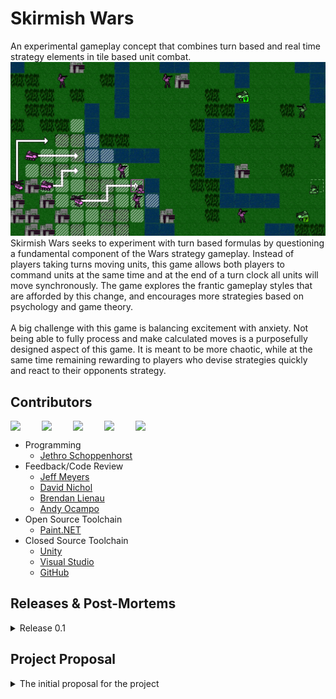 # Skirmish Wars
An experimental gameplay concept that combines turn based and real time strategy elements
in tile based unit combat.
<br>
<img src="https://github.com/IAMColumbia/gp1finalgame-JSchoppe/blob/master/Documentation/Readme%20Images/thumbnail.jpg">
<br>
Skirmish Wars seeks to experiment with turn based formulas by questioning a fundamental
component of the Wars strategy gameplay. Instead of players taking turns moving units,
this game allows both players to command units at the same time and at the end of a turn
clock all units will move synchronously. The game explores the frantic gameplay styles
that are afforded by this change, and encourages more strategies based on psychology and game theory.
<br><br>
A big challenge with this game is balancing excitement with anxiety. Not being able to fully process
and make calculated moves is a purposefully designed aspect of this game. It is meant to be more
chaotic, while at the same time remaining rewarding to players who devise strategies quickly and
react to their opponents strategy.

## Contributors
<div align="center">
  <div style="display: flex;">
    <img src="https://avatars1.githubusercontent.com/u/38409262?s=460&u=f0e7f13731979e49c5f6240ee56c6556bb88a5fa&v=4" width="50px">
    <img src="https://avatars1.githubusercontent.com/u/1069059?s=460&u=d7795dacb9505f51922adc41b66e728f3fa54cd1&v=4" width="50px">
    <img src="https://avatars0.githubusercontent.com/u/44657886?s=460&u=1db6506050691e865b13678cedb08a260a4d4cff&v=4" width="50px">
    <img src="https://avatars0.githubusercontent.com/u/54965702?s=460&u=8ca37de9a002d3f39fa7cadb84fb76363b78ac6b&v=4" width="50px">
    <img src="https://avatars0.githubusercontent.com/u/51983062?s=460&u=9d932597693b910276f21a29d1bfcfc3a93541fc&v=4" width="50px">
  </div>
</div>

 - Programming
   - [Jethro Schoppenhorst](https://github.com/JSchoppe)
 - Feedback/Code Review
   - [Jeff Meyers](https://github.com/dsp56001)
   - [David Nichol](https://github.com/DavidJNichol)
   - [Brendan Lienau](https://github.com/Kobakat)
   - [Andy Ocampo](https://github.com/andyocampo)
 - Open Source Toolchain
   - [Paint.NET](https://github.com/paintdotnet)
 - Closed Source Toolchain
   - [Unity](https://github.com/Unity-Technologies)
   - [Visual Studio](https://visualstudio.microsoft.com)
   - [GitHub](https://github.com/github)

## Releases & Post-Mortems
<details>
<summary>Release 0.1</summary>
 
- scalable terrain with defense
- unit types with scalable damage table
- enemy combat cycle that accounts for unit type and terrain
- player and ai cursors, ability to peek the enemy movements
- basic ai that utilizes damage table
- prototype ui with unit counts, and controls
- pausing mechanism that blocks current gameplay

<details>
<summary>Postmortem</summary>

## Progress Overview
Many of the desired features were realized in this release. The primary lacking
feature from the proposal is a fully fleshed out combat phase. I realized that
during development that there are more edge cases with unit movement that would be
worth addressing (ie what happens when units are within a half unit during movement).
I did not foresee these complexities.

Overall, a decent slice of the codebase is Unity independent. Everything within the core
folder is meant to be, but the phases have yet to be generalized away from MonoBehaviour.
Reusability could be further improved by wrapping more components of the engine. Mathf and
Vectors are a prime example where creating a wrapper could greatly increase mobility.
## UML Analysis
### Combat Units
The combat units have a good foundation in being MonoBehaviour independent, they largely act as state
containers and it could be argued that the movement based methods should be asbtracted away (ie `RefreshMoveOptions()`).
It is questionable whether the tile actor base class is neccasary. I placed this base class in place under the circumstance
than a non-unit tile entity might be added later. The `SpriteChainRenderer` is a class that admittedly contains
a lot of implementation that is engine specific when it doesn't need to be. Although a core class may not be appropriate,
some of the underlying logic would fit much better in a helper class. The same can be said about `TileIndicatorPool`.
<img src="https://github.com/IAMColumbia/gp1finalgame-JSchoppe/blob/master/Documentation/Readme%20Images/release-0.1/combat-unit-uml.jpg">
### Commanders
The commander classes I am pretty happy with, they are fairly easily extended without MonoBehaviour dependence.
The AI behavior is very primitive, this problem itself begs a lot of thought into how complex the AI thought should
be and how computationally expensive it would be under scaling map sizes.
As a side note; all cases of classes postfixed by `Instance` are constructors implemented using Unity scene instances.
<img src="https://github.com/IAMColumbia/gp1finalgame-JSchoppe/blob/master/Documentation/Readme%20Images/release-0.1/commander-uml.jpg">
#### Commander Panels
The commander panel is a UI element that was implemented very late in the project cycle. The improvements here are obvious;
abstract away from MonoBehaviour and implement their accessibility through `IDesignerParser`.
<img src="https://github.com/IAMColumbia/gp1finalgame-JSchoppe/blob/master/Documentation/Readme%20Images/release-0.1/commander-panel-uml.jpg">
### Cursors
While cursors are typically very simple, for this game I wanted player to be able to see each others moves during playtime.
This was achieved through the cursor controller and it's Unity renderer. I think this is maybe one of the best examples of engine
independency and how more of the project should be modeled. All of the cursor controller functionality, including visual state, is
on the core level. Unity only handles the movement of the sprite object and applying the changes in visual state. Although notably
the use of events is perhaps not the best solution, given that there is only one intended listener it may be better to use delegates
directly in this pattern.
<img src="https://github.com/IAMColumbia/gp1finalgame-JSchoppe/blob/master/Documentation/Readme%20Images/release-0.1/cursor-uml.jpg">
</details>

</details>

## Project Proposal
<details>
<summary>The initial proposal for the project</summary>
 
Genre: 2D Tile-based Stategy

Skirmish Wars is an experimental gameplay concept that seeks to challenge some
fundamental formula components in tile based combat games such as Advance Wars
and, more recently, WarGroove.

<img src="http://michibiku.com/wp-content/uploads/2016/05/superfamicomwars-800x445.jpg" width="30%">
<img src="https://cdn.gamer-network.net/2019/articles/2019-01-30-13-04/-1548853494549.jpg" width="30%">

## Experimentation
One of the noticeable shortcomings of the archetype is the exponential increase in play time as you get
into the late game with many units. This concept will attempt to solve this issue in a similar way that
Speed Chess seeks to solve the slow lategame of chess. This project will experiment with the formula in
the following ways (included are my hypotheses for how this will effect gameplay):
 - Fixed time limit for turns
   - Prevents late game fatigue when there are large unit counts
   - Makes it easier for lead trades due top harder time management for leading player
 - All players plan their turn concurrently and can see other player's plans
   - Strategies will be more reactive, rather than focused on long term setups
   - Will introduce more strategies based on psychology and game theory
 - All enemies move concurrently
   - Eliminates the turn order advantage
   - Prevents enemy range standoffs since there is not first strike advantage
   - Players will have to choose what to pay attention to during combat phase

The following diagram further demonstrates the key change in gameplay over time. The traditional formula
is shown on top with the proposed concurrent model below.

<img src="https://github.com/IAMColumbia/gp1finalgame-JSchoppe/blob/master/Documentation/Readme Images/turn-order.jpg" width="80%">

### Not Implemented
The archetype I am targeting has many complex systems. Due to the time constraints of this project some of
the key elements that persist in the archetype will not be implemented in the concept:
 - Creating units and expenditure of currency
 - Capturing factories and cities
 - Largely varied unit types
 - Ranged units
## Initial Concept Plan
This plan details the goals to be achieved over a four week cycle. The following UML diagrams show the
general program flow for the gameplay. Red regions show where un-implemented features would go tentatively.
<img src="https://github.com/IAMColumbia/gp1finalgame-JSchoppe/blob/master/Documentation/Readme Images/top-level-loop.jpg" width="100%">
<img src="https://github.com/IAMColumbia/gp1finalgame-JSchoppe/blob/master/Documentation/Readme Images/command-phase.jpg" width="100%">
<img src="https://github.com/IAMColumbia/gp1finalgame-JSchoppe/blob/master/Documentation/Readme Images/attack-phase.jpg" width="100%">
### Proof of Concept
The proof of concept will only feature the top-level gameplay cycle. It will implement:
 - General Framework
   - Tile Grid
   - Tile Pathing
   - Foot Soldier Enemy Type
 - Command Phase
   - Phase Timer (implement action interrupters)
   - Input Cursor (set unit paths)
   - AI Input Cursor (random unit behavior)
   - Spy ability (render AI cursor and movement choices)
 - Attack Phase
   - Concurrent Enemy Movement
   - Actor Skirmish (apply damage by comparing damage tables)
   - Movement Exhausted Skirmish (fight until defeat of one side)

### Vertical Slice
The vertical slice will feature more meaningful gameplay. It will implement:
 - General Framework
   - Terrain Types (sprite and movement cost differences)
     - Void (solid black, allows map to be non-rectangular)
     - Ocean (non-navigable)
     - Urban (battles yield less damage)
     - Plains (battles yield more damage)
   - Basic Designed Stage
   - Foot Solider Variation (different damage? movespeed?)
 - Command Phase
   - AI Input Improvements (uses damage table to look for favorable trades)
 - Attack Phase
   - Terrain Effects Skirmish Calculations
### Concept First Build
This stage will be used primarily to clean up the demo so that it can be
easily distributed to, and understood by, players of the genre. This will
allow data to be gathered to refute/confirm the concept hypotheses.
 - Formal Game Elements
   - Implement Pause Screen
   - Implement Victory/Defeat Screen (hides strategy content)
 - Player GUI
   - Unit Count
 - Button Indicators
   - Implement New Input System
 - Bug Fixes
## Initial Concept UML
The following UML model shows my initial thought process for tackling this concept.
### Cursor Implementation
This diagram shows how the player and competing AI will interface with the cursor.
The player cursor is directly controlled by the mouse, while the AI cursor is directly driven
by the agent using the action struct.

<img src="https://github.com/IAMColumbia/gp1finalgame-JSchoppe/blob/master/Documentation/Readme Images/uml-cursors.jpg">

### Phases Implementation
This diagram shows how the top level game loop is enforced in a generalized way using events.

<img src="https://github.com/IAMColumbia/gp1finalgame-JSchoppe/blob/master/Documentation/Readme Images/uml-phases.jpg">

### Commander Implementation
The commander implements the behavior for actually setting unit routes. Subclasses are used to drive the AI agent
and for the player to respond to toggling the spy mechanic and pausing.

<img src="https://github.com/IAMColumbia/gp1finalgame-JSchoppe/blob/master/Documentation/Readme Images/uml-commanders.jpg">

### Grid Implementation
The grid contains the data for tiles and the actors that can exist on those tiles. Grid actors can implement
special sprite behavior in response to how commanders interact with them.

<img src="https://github.com/IAMColumbia/gp1finalgame-JSchoppe/blob/master/Documentation/Readme Images/uml-grid.jpg">

### Damage Table Implementation
The damage table takes in designer specified pairs as a serialized struct and converts them to a table
that other classes can quickly access when doing damage calculations.

<img src="https://github.com/IAMColumbia/gp1finalgame-JSchoppe/blob/master/Documentation/Readme Images/uml-damage-table.jpg">

</details>

